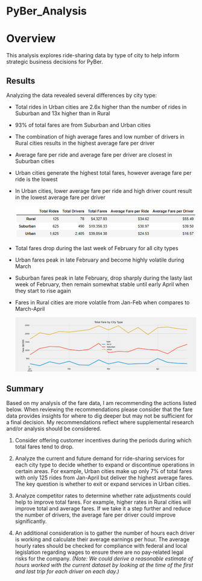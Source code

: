 # PyBer_Analysis

# Overview

This analysis explores ride-sharing data by type of city to help inform strategic business decisions for PyBer.

## Results

Analyzing the data revealed several differences by city type:

* Total rides in Urban cities are 2.6x higher than the number of rides in Suburban and 13x higher than in Rural

* 93% of total fares are from Suburban and Urban cities
 
* The combination of high average fares and low number of drivers in Rural cities results in the highest average fare per driver
 
* Average fare per ride and average fare per driver are closest in Suburban cities
 
* Urban cities generate the highest total fares, however average fare per ride is the lowest
 
* In Urban cities, lower average fare per ride and high driver count result in the lowest average fare per driver

   ![City_Type_Summary](https://github.com/degitaccount/PyBer_Analysis/blob/main/Analysis/City_Type_Summary.png)


* Total fares drop during the last week of February for all city types

* Urban fares peak in late February and become highly volatile during March
 
* Suburban fares peak in late February, drop sharply during the lasty last week of February, then remain somewhat stable until early April when they start to rise again
 
* Fares in Rural cities are more volatile from Jan-Feb when compares to March-April


   ![Pyber_fare_Summary](https://github.com/degitaccount/PyBer_Analysis/blob/main/Analysis/PyBer_fare_summary.png)

## Summary

Based on my analysis of the fare data, I am recommending the actions listed below.  When reviewing the recommendations please consider that the fare data provides insights for where to dig deeper but may not be sufficient for a final decision.  My recommendations reflect where supplemental research and/or analysis should be considered.

1.	Consider offering customer incentives during the periods during which total fares tend to drop.

2.	Analyze the current and future demand for ride-sharing services for each city type to decide whether to expand or discontinue operations in certain areas.  For example, Urban cities make up only 7% of total fares with only 125 rides from Jan-April but deliver the highest average fares.  The key question is whether to exit or expand services in Urban cities.

3.	Analyze competitor rates to determine whether rate adjustments could help to improve total fares.  For example, higher rates in Rural cities will improve total and average fares.  If we take it a step further and reduce the number of drivers, the average fare per driver could improve significantly.

4. An additional consideration is to gather the number of hours each driver is working and calculate their average earnings per hour.  The average hourly rates should be checked for compliance with federal and local legislation regarding wages to ensure there are no pay-related legal risks for the company. _(Note: We could derive a reasonable estimate of hours worked with the current dataset by looking at the time of the first and last trip for each driver on each day.)_  


